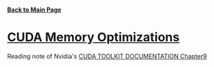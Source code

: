 #### [Back to Main Page](../index.md)

# [CUDA Memory Optimizations](cuda_mem_optimization.md)

Reading note of Nvidia's [CUDA TOOLKIT DOCUMENTATION Chapter9](https://docs.nvidia.com/cuda/cuda-c-best-practices-guide/index.html#memory-optimizations)